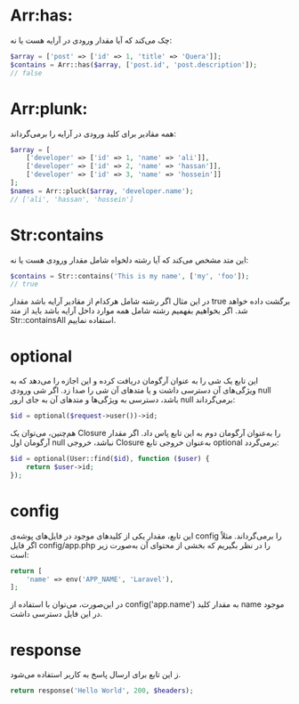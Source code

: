 # Arr:has:
چک می‌کند که آیا مقدار ورودی در آرایه هست یا نه:
```php
$array = ['post' => ['id' => 1, 'title' => 'Quera']];
$contains = Arr::has($array, ['post.id', 'post.description']);
// false
```

# Arr:plunk:
همه مقادیر برای کلید ورودی در آرایه را برمی‌گرداند:
```php
$array = [
    ['developer' => ['id' => 1, 'name' => 'ali']],
    ['developer' => ['id' => 2, 'name' => 'hassan']],
    ['developer' => ['id' => 3, 'name' => 'hossein']]
];
$names = Arr::pluck($array, 'developer.name');
// ['ali', 'hassan', 'hossein']

```
# Str:contains
 این متد مشخص می‌کند که آیا رشته دلخواه شامل مقدار ورودی هست یا نه:
 ```php
 $contains = Str::contains('This is my name', ['my', 'foo']);
// true
 ```
 در این مثال اگر رشته شامل هرکدام از مقادیر آرایه باشد مقدار true برگشت داده خواهد شد. اگر بخواهیم بفهمیم رشته شامل همه موارد داخل آرایه باشد باید از متد Str::containsAll استفاده نماییم.
 # optional
 این تابع یک شی را به عنوان آرگومان دریافت کرده و این اجازه را می‌دهد که به ویژگی‌های آن دسترسی داشت و یا متد‌های آن شی را صدا زد. اگر شی ورودی null باشد، دسترسی به ویژگی‌ها و متد‌های آن به جای ارور null بر‌می‌گرداند:
```php
$id = optional($request->user())->id;
```
هم‌چنین، می‌توان یک Closure را به‌عنوان آرگومان دوم به این تابع پاس داد. اگر مقدار آرگومان اول null نباشد، خروجی Closure به‌عنوان خروجی تابع optional برمی‌گردد:
```php
$id = optional(User::find($id), function ($user) {
    return $user->id;
});
```
# config
این تابع، مقدار یکی از کلیدهای موجود در فایل‌های پوشه‌ی config را برمی‌گرداند. مثلاً اگر فایل config/app.php را در نظر بگیریم که بخشی از محتوای آن به‌صورت زیر است:

```php
return [
    'name' => env('APP_NAME', 'Laravel'),
];
```

در این‌صورت، می‌توان با استفاده از config('app.name') به مقدار کلید name موجود در این فایل دسترسی داشت.

# response
ز این تابع برای ارسال پاسخ به کاربر استفاده می‌شود.
```php
return response('Hello World', 200, $headers);
```
